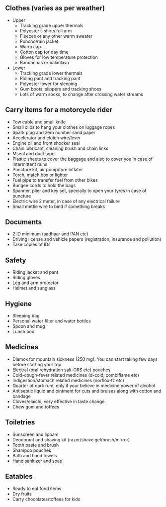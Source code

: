 ## Clothes (varies as per weather)
* Upper
	* Tracking grade upper thermals
	* Polyester t-shirts full arm
	* Fleeces or any other warm sweater
	* Poncho/rain jacket
	* Warm cap
	* Cotton cap for day time
	* Gloves for low temperature protection
	* Bandannas or balaclava
* Lower
	* Tracking grade lower thermals
	* Riding pant and tracking pant
	* Polyester lower for sleeping
	* Gum boots, slippers and tracking shoes
	* Lots of warm socks, to change after crossing water streams 

## Carry items for a motorcycle rider
* Tow cable and small knife
* Small clips to hang your clothes on luggage ropes
* Spark plug and zero number sand paper
* Accelerator and clutch wire/lever 
* Engine oil and front shocker seal
* Chain lubricant, cleaning brush and chain links
* Mseal and duct tape
* Plastic sheets to cover the baggage and also to cover you in case of intermittent rains
* Puncture kit, air pump/tyre inflater
* Torch, match box or lighter
* Fuel pipe to transfer fuel from other bikes
* Bungee cords to hold the bags
* Spanner, plier and key set, specially to open your tyres in case of puncture
* Electric wire 2 meter, in case of any electrical failure
* Small mettle wire to bind if something breaks 

## Documents
* 2 ID minimum (aadhaar and PAN etc)
* Driving license and vehicle papers (registration, insurance and pollution)
* Take copies of IDs

## Safety
* Riding jacket and pant
* Riding gloves
* Leg and arm protector
* Helmet and sunglass

## Hygiene
* Sleeping bag
* Personal water filter and water bottles
* Spoon and mug
* Lunch box

## Medicines
* Diamox for mountain sickness (250 mg). You can start taking few days before starting your trip
* Electral (oral rehydration salt-ORS etc) pouches
* Cold-cough-fever related medicines (d-cold, combiflame etc)
* Indigestion/stomach related medicines (norflox-tz etc)
* Quarter of dark rum, only if your believe in medicine power of alcohol
* Antiseptic liquid and ointment for cuts and bruises along with cotton and bandage 
* Cloves/elaichi, very effective in taste change
* Chew gum and toffees

## Toiletries
* Sunscreen and lipbam
* Deodorant and shaving kit (razor/shave gel/brush/mirror)
* Tooth paste and brush
* Shampoo pouches
* Bath and hand towels
* Hand sanitizer and soap
	
## Eatables
* Ready to eat food items
* Dry fruits 
* Carry chocolates/toffees for kids